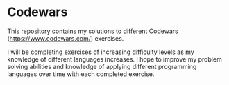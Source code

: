 # Codewars

This repository contains my solutions to different Codewars (https://www.codewars.com/) exercises. 

I will be completing exercises of increasing difficulty levels as my knowledge of different languages increases. I hope to improve my problem solving abilities and knowledge of applying different programming languages over time with each completed exercise.
